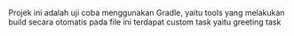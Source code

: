 Projek ini adalah uji coba menggunakan Gradle, yaitu tools yang melakukan build secara otomatis
pada file ini terdapat custom task yaitu greeting task
